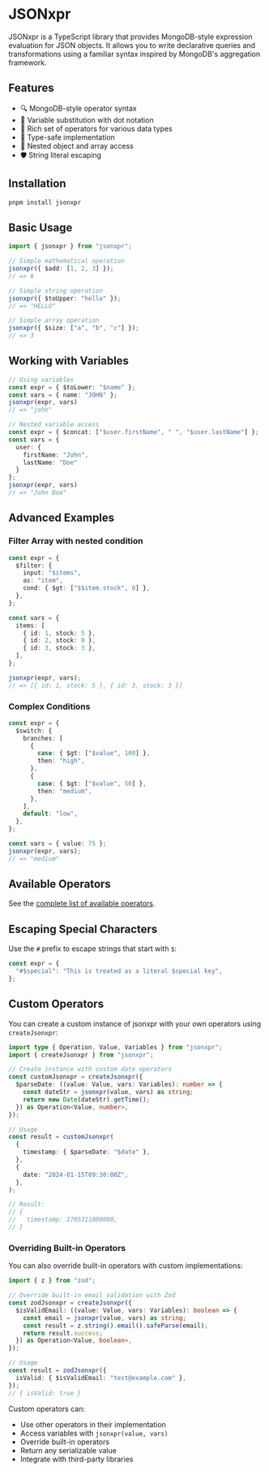 # JSONxpr

JSONxpr is a TypeScript library that provides MongoDB-style expression evaluation for JSON objects. It allows you to write declarative queries and transformations using a familiar syntax inspired by MongoDB's aggregation framework.

## Features

- 🔍 MongoDB-style operator syntax
- 📝 Variable substitution with dot notation
- 🔢 Rich set of operators for various data types
- 🎯 Type-safe implementation
- 🔗 Nested object and array access
- 🛡️ String literal escaping

## Installation

```bash
pnpm install jsonxpr
```

## Basic Usage

```typescript
import { jsonxpr } from "jsonxpr";

// Simple mathematical operation
jsonxpr({ $add: [1, 2, 3] });
// => 6

// Simple string operation
jsonxpr({ $toUpper: "hello" });
// => "HELLO"

// Simple array operation
jsonxpr({ $size: ["a", "b", "c"] });
// => 3
```

## Working with Variables

```typescript
// Using variables
const expr = { $toLower: "$name" };
const vars = { name: "JOHN" };
jsonxpr(expr, vars)
// => "john"

// Nested variable access
const expr = { $concat: ["$user.firstName", " ", "$user.lastName"] };
const vars = {
  user: {
    firstName: "John",
    lastName: "Doe"
  }
};
jsonxpr(expr, vars)
// => "John Doe"
```

## Advanced Examples

### Filter Array with nested condition

```typescript
const expr = {
  $filter: {
    input: "$items",
    as: "item",
    cond: { $gt: ["$$item.stock", 0] },
  },
};

const vars = {
  items: [
    { id: 1, stock: 5 },
    { id: 2, stock: 0 },
    { id: 3, stock: 3 },
  ],
};

jsonxpr(expr, vars);
// => [{ id: 1, stock: 5 }, { id: 3, stock: 3 }]
```

### Complex Conditions

```typescript
const expr = {
  $switch: {
    branches: [
      {
        case: { $gt: ["$value", 100] },
        then: "high",
      },
      {
        case: { $gt: ["$value", 50] },
        then: "medium",
      },
    ],
    default: "low",
  },
};

const vars = { value: 75 };
jsonxpr(expr, vars);
// => "medium"
```

## Available Operators

See the [complete list of available operators](docs/operations.md).

## Escaping Special Characters

Use the `#` prefix to escape strings that start with `$`:

```typescript
const expr = {
  "#$special": "This is treated as a literal $special key",
};
```

## Custom Operators

You can create a custom instance of jsonxpr with your own operators using `createJsonxpr`:

```typescript
import type { Operation, Value, Variables } from "jsonxpr";
import { createJsonxpr } from "jsonxpr";

// Create instance with custom date operators
const customJsonxpr = createJsonxpr({
  $parseDate: ((value: Value, vars: Variables): number => {
    const dateStr = jsonxpr(value, vars) as string;
    return new Date(dateStr).getTime();
  }) as Operation<Value, number>,
});

// Usage
const result = customJsonxpr(
  {
    timestamp: { $parseDate: "$date" },
  },
  {
    date: "2024-01-15T09:30:00Z",
  },
);

// Result:
// {
//   timestamp: 1705311000000,
// }
```

### Overriding Built-in Operators

You can also override built-in operators with custom implementations:

```typescript
import { z } from "zod";

// Override built-in email validation with Zod
const zodJsonxpr = createJsonxpr({
  $isValidEmail: ((value: Value, vars: Variables): boolean => {
    const email = jsonxpr(value, vars) as string;
    const result = z.string().email().safeParse(email);
    return result.success;
  }) as Operation<Value, boolean>,
});

// Usage
const result = zodJsonxpr({
  isValid: { $isValidEmail: "test@example.com" },
});
// { isValid: true }
```

Custom operators can:

- Use other operators in their implementation
- Access variables with `jsonxpr(value, vars)`
- Override built-in operators
- Return any serializable value
- Integrate with third-party libraries
